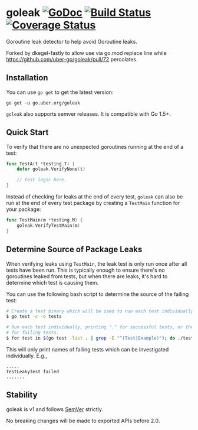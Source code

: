 # goleak [![GoDoc][doc-img]][doc] [![Build Status][ci-img]][ci] [![Coverage Status][cov-img]][cov]

Goroutine leak detector to help avoid Goroutine leaks.

Forked by dkegel-fastly to allow use via go.mod replace line while https://github.com/uber-go/goleak/pull/72 percolates.

## Installation

You can use `go get` to get the latest version:

`go get -u go.uber.org/goleak`

`goleak` also supports semver releases. It is compatible with Go 1.5+.

## Quick Start

To verify that there are no unexpected goroutines running at the end of a test:

```go
func TestA(t *testing.T) {
	defer goleak.VerifyNone(t)

	// test logic here.
}
```

Instead of checking for leaks at the end of every test, `goleak` can also be run
at the end of every test package by creating a `TestMain` function for your
package:

```go
func TestMain(m *testing.M) {
	goleak.VerifyTestMain(m)
}
```

## Determine Source of Package Leaks

When verifying leaks using `TestMain`, the leak test is only run once after all tests
have been run. This is typically enough to ensure there's no goroutines leaked from
tests, but when there are leaks, it's hard to determine which test is causing them.

You can use the following bash script to determine the source of the failing test:

```sh
# Create a test binary which will be used to run each test individually
$ go test -c -o tests

# Run each test individually, printing "." for successful tests, or the test name
# for failing tests.
$ for test in $(go test -list . | grep -E "^(Test|Example)"); do ./tests -test.run "^$test\$" &>/dev/null && echo -n "." || echo -e "\n$test failed"; done
```

This will only print names of failing tests which can be investigated individually. E.g.,

```
.....
TestLeakyTest failed
.......
```

## Stability

goleak is v1 and follows [SemVer](http://semver.org/) strictly.

No breaking changes will be made to exported APIs before 2.0.

[doc-img]: https://godoc.org/go.uber.org/goleak?status.svg
[doc]: https://godoc.org/go.uber.org/goleak
[ci-img]: https://github.com/uber-go/goleak/actions/workflows/go.yml/badge.svg
[ci]: https://github.com/uber-go/goleak/actions/workflows/go.yml
[cov-img]: https://codecov.io/gh/uber-go/goleak/branch/master/graph/badge.svg
[cov]: https://codecov.io/gh/uber-go/goleak
